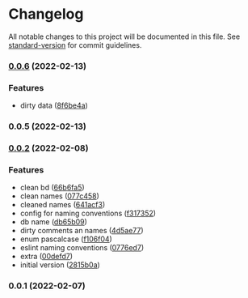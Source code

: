 # Changelog

All notable changes to this project will be documented in this file. See [standard-version](https://github.com/conventional-changelog/standard-version) for commit guidelines.

### [0.0.6](https://github.com/LabsAdemy/Labs-CleanCode-Intro/compare/v0.0.5...v0.0.6) (2022-02-13)


### Features

* dirty data ([8f6be4a](https://github.com/LabsAdemy/Labs-CleanCode-Intro/commit/8f6be4a4431db7f164bcc98f579e19213f7de7ee))

### 0.0.5 (2022-02-13)

### [0.0.2](https://github.com/LabsAdemy/Aldaba-CleanCode-Intro/compare/v0.0.1...v0.0.2) (2022-02-08)


### Features

* clean bd ([66b6fa5](https://github.com/LabsAdemy/Aldaba-CleanCode-Intro/commit/66b6fa5e10419b1641c7cc9df6435b270bf534f7))
* clean names ([077c458](https://github.com/LabsAdemy/Aldaba-CleanCode-Intro/commit/077c458f16eae7337db058e7bfd3a9b0d335d521))
* cleaned names ([641acf3](https://github.com/LabsAdemy/Aldaba-CleanCode-Intro/commit/641acf310513740fd5ccdce4bb9fb0d00bc3fd5b))
* config for naming conventions ([f317352](https://github.com/LabsAdemy/Aldaba-CleanCode-Intro/commit/f317352e559f6d6c9d6a2a6744de11ef2744a03e))
* db name ([db65b09](https://github.com/LabsAdemy/Aldaba-CleanCode-Intro/commit/db65b0967c9d7ae96f20220b4323eb2dcd55bef2))
* dirty comments an names ([4d5ae77](https://github.com/LabsAdemy/Aldaba-CleanCode-Intro/commit/4d5ae77afc7999bb1370df887a0134b1ee5a419b))
* enum pascalcase ([f106f04](https://github.com/LabsAdemy/Aldaba-CleanCode-Intro/commit/f106f04708c9d374014f0341e01db4c001d630ed))
* eslint naming conventions ([0776ed7](https://github.com/LabsAdemy/Aldaba-CleanCode-Intro/commit/0776ed75393ef9d47a49d7c6856ca859ef0f179a))
* extra ([00defd7](https://github.com/LabsAdemy/Aldaba-CleanCode-Intro/commit/00defd71b52bcbb3afb61184648ac621177ff8d2))
* initial version ([2815b0a](https://github.com/LabsAdemy/Aldaba-CleanCode-Intro/commit/2815b0a9b7625fdbce428e3a978b52a8b6759894))

### 0.0.1 (2022-02-07)

